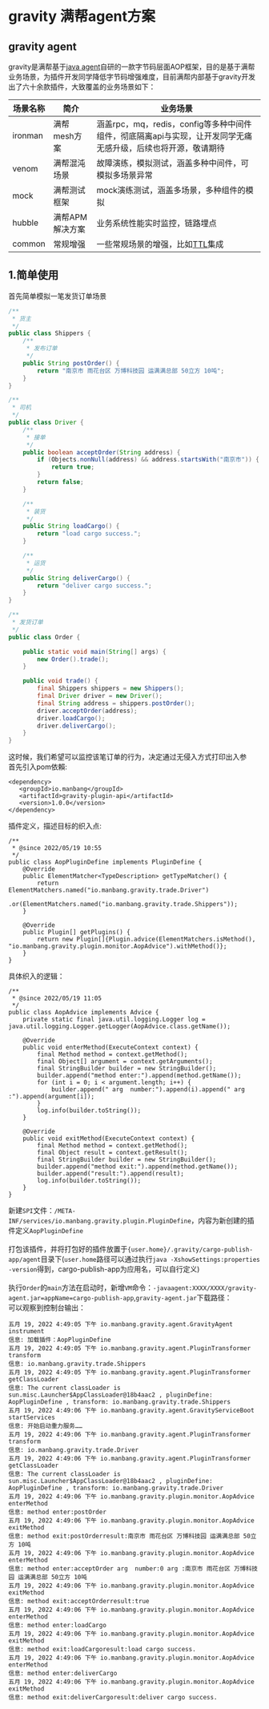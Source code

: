 # gravity 满帮agent方案

## gravity agent
gravity是满帮基于[java agent](https://docs.oracle.com/javase/8/docs/api/java/lang/instrument/package-summary.html#package.description)自研的一款字节码层面AOP框架，目的是基于满帮业务场景，为插件开发同学降低字节码增强难度，目前满帮内部基于gravity开发出了六十余款插件，大致覆盖的业务场景如下：

|场景名称|简介|业务场景|
|  ----  | ----  |----  |
| ironman | 满帮mesh方案 |涵盖rpc，mq，redis，config等多种中间件组件，彻底隔离api与实现，让开发同学无痛无感升级，后续也将开源，敬请期待 |
| venom   | 满帮混沌场景 |故障演练，模拟测试，涵盖多种中间件，可模拟多场景异常 |
| mock    | 满帮测试框架 |mock演练测试，涵盖多场景，多种组件的模拟 |
| hubble  | 满帮APM解决方案 |业务系统性能实时监控，链路埋点 |
| common  | 常规增强 |一些常规场景的增强，比如[TTL](https://github.com/alibaba/transmittable-thread-local)集成 |

## 1.简单使用
首先简单模拟一笔发货订单场景
```java
/**
 * 货主
 */
public class Shippers {
    /**
     * 发布订单
     */
    public String postOrder() {
        return "南京市 雨花台区 万博科技园 运满满总部 50立方 10吨";
    }
}

/**
 * 司机
 */
public class Driver {
    /**
     * 接单
     */
    public boolean acceptOrder(String address) {
        if (Objects.nonNull(address) && address.startsWith("南京市")) {
            return true;
        }
        return false;
    }

    /**
     * 装货
     */
    public String loadCargo() {
        return "load cargo success.";
    }

    /**
     * 运货
     */
    public String deliverCargo() {
        return "deliver cargo success.";
    }
}

/**
 * 发货订单
 */
public class Order {

    public static void main(String[] args) {
        new Order().trade();
    }

    public void trade() {
        final Shippers shippers = new Shippers();
        final Driver driver = new Driver();
        final String address = shippers.postOrder();
        driver.acceptOrder(address);
        driver.loadCargo();
        driver.deliverCargo();
    }
}
```

这时候，我们希望可以监控该笔订单的行为，决定通过无侵入方式打印出入参<br>
首先引入pom依賴:
```
<dependency>
   <groupId>io.manbang</groupId>
   <artifactId>gravity-plugin-api</artifactId>
   <version>1.0.0</version>
</dependency>
```
插件定义，描述目标的织入点:
```
/**
 * @since 2022/05/19 10:55
 */
public class AopPluginDefine implements PluginDefine {
    @Override
    public ElementMatcher<TypeDescription> getTypeMatcher() {
        return ElementMatchers.named("io.manbang.gravity.trade.Driver")
                .or(ElementMatchers.named("io.manbang.gravity.trade.Shippers"));
    }

    @Override
    public Plugin[] getPlugins() {
        return new Plugin[]{Plugin.advice(ElementMatchers.isMethod(), "io.manbang.gravity.plugin.monitor.AopAdvice").withMethod()};
    }
}
```
具体织入的逻辑：
```
/**
 * @since 2022/05/19 11:05
 */
public class AopAdvice implements Advice {
    private static final java.util.logging.Logger log = java.util.logging.Logger.getLogger(AopAdvice.class.getName());

    @Override
    public void enterMethod(ExecuteContext context) {
        final Method method = context.getMethod();
        final Object[] argument = context.getArguments();
        final StringBuilder builder = new StringBuilder();
        builder.append("method enter:").append(method.getName());
        for (int i = 0; i < argument.length; i++) {
            builder.append(" arg  number:").append(i).append(" arg :").append(argument[i]);
        }
        log.info(builder.toString());
    }

    @Override
    public void exitMethod(ExecuteContext context) {
        final Method method = context.getMethod();
        final Object result = context.getResult();
        final StringBuilder builder = new StringBuilder();
        builder.append("method exit:").append(method.getName());
        builder.append("result:").append(result);
        log.info(builder.toString());
    }
}
```
新建`SPI`文件：`/META-INF/services/io.manbang.gravity.plugin.PluginDefine`，内容为新创建的插件定义`AopPluginDefine` <br><br>
打包该插件，并将打包好的插件放置于`{user.home}/.gravity/cargo-publish-app/agent`目录下(`user.home`路径可以通过执行`java -XshowSettings:properties -version`得到，cargo-publish-app为应用名，可以自行定义)<br><br>
执行`Order`的`main`方法在启动时，新增`VM`命令：`-javaagent:XXXX/XXXX/gravity-agent.jar=appName=cargo-publish-app`,`gravity-agent.jar`下载路径：<br>
可以观察到控制台输出：
```
五月 19, 2022 4:49:05 下午 io.manbang.gravity.agent.GravityAgent instrument
信息: 加载插件：AopPluginDefine
五月 19, 2022 4:49:05 下午 io.manbang.gravity.agent.PluginTransformer transform
信息: io.manbang.gravity.trade.Shippers
五月 19, 2022 4:49:05 下午 io.manbang.gravity.agent.PluginTransformer getClassLoader
信息: The current classLoader is sun.misc.Launcher$AppClassLoader@18b4aac2 , pluginDefine: AopPluginDefine , transform: io.manbang.gravity.trade.Shippers
五月 19, 2022 4:49:06 下午 io.manbang.gravity.agent.GravityServiceBoot startServices
信息: 开始启动重力服务……
五月 19, 2022 4:49:06 下午 io.manbang.gravity.agent.PluginTransformer transform
信息: io.manbang.gravity.trade.Driver
五月 19, 2022 4:49:06 下午 io.manbang.gravity.agent.PluginTransformer getClassLoader
信息: The current classLoader is sun.misc.Launcher$AppClassLoader@18b4aac2 , pluginDefine: AopPluginDefine , transform: io.manbang.gravity.trade.Driver
五月 19, 2022 4:49:06 下午 io.manbang.gravity.plugin.monitor.AopAdvice enterMethod
信息: method enter:postOrder
五月 19, 2022 4:49:06 下午 io.manbang.gravity.plugin.monitor.AopAdvice exitMethod
信息: method exit:postOrderresult:南京市 雨花台区 万博科技园 运满满总部 50立方 10吨
五月 19, 2022 4:49:06 下午 io.manbang.gravity.plugin.monitor.AopAdvice enterMethod
信息: method enter:acceptOrder arg  number:0 arg :南京市 雨花台区 万博科技园 运满满总部 50立方 10吨
五月 19, 2022 4:49:06 下午 io.manbang.gravity.plugin.monitor.AopAdvice exitMethod
信息: method exit:acceptOrderresult:true
五月 19, 2022 4:49:06 下午 io.manbang.gravity.plugin.monitor.AopAdvice enterMethod
信息: method enter:loadCargo
五月 19, 2022 4:49:06 下午 io.manbang.gravity.plugin.monitor.AopAdvice exitMethod
信息: method exit:loadCargoresult:load cargo success.
五月 19, 2022 4:49:06 下午 io.manbang.gravity.plugin.monitor.AopAdvice enterMethod
信息: method enter:deliverCargo
五月 19, 2022 4:49:06 下午 io.manbang.gravity.plugin.monitor.AopAdvice exitMethod
信息: method exit:deliverCargoresult:deliver cargo success.
```

